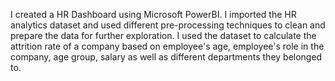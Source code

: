I created a HR Dashboard using Microsoft PowerBI. I imported the HR analytics dataset and used different pre-processing techniques to clean and prepare the data for further exploration. 
I used the dataset to calculate the attrition rate of a company based on employee's age, employee's role in the company, age group, salary as well as different departments they belonged to.
